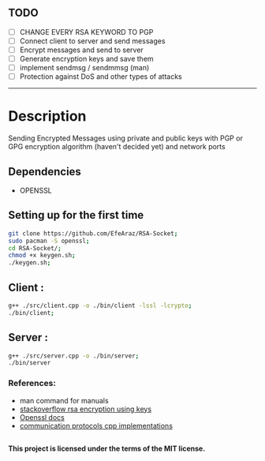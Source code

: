 ## TODO
- [ ] CHANGE EVERY RSA KEYWORD TO PGP    
- [ ] Connect client to server and send messages  
- [ ] Encrypt messages and send to server  
- [ ] Generate encryption keys and save them    
- [ ] implement sendmsg / sendmmsg (man)  
- [ ] Protection against DoS and other types of attacks   
---
# Description
Sending Encrypted Messages using private and public keys with PGP or GPG encryption algorithm (haven't decided yet) and network ports  


## Dependencies 

- OPENSSL

## Setting up for the first time

```bash
git clone https://github.com/EfeAraz/RSA-Socket;  
sudo pacman -S openssl;  
cd RSA-Socket/;  
chmod +x keygen.sh;  
./keygen.sh;  
```


## Client :
```bash
g++ ./src/client.cpp -o ./bin/client -lssl -lcrypto;
./bin/client;  
```  

## Server :
```bash
g++ ./src/server.cpp -o ./bin/server;  
./bin/server  
```
### References:
- man command for manuals  
- [stackoverflow rsa encryption using keys](https://stackoverflow.com/questions/73631293/how-to-encrypt-a-string-using-openssl-c-library-and-a-public-key-file)    
- [Openssl docs](https://docs.openssl.org/master/man3/)  
- [communication protocols cpp implementations](https://commschamp.github.io/comms_protocols_cpp/)  

##
**This project is licensed under the terms of the MIT license.**  